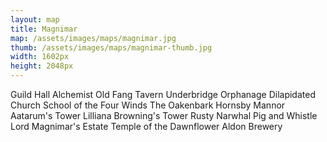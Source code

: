 ```yaml
---
layout: map
title: Magnimar
map: /assets/images/maps/magnimar.jpg
thumb: /assets/images/maps/magnimar-thumb.jpg
width: 1602px
height: 2048px
---
```

<span class="--left" style="top:1217px;left:1250px;">Guild Hall</span>
<span class="--left venalis" style="top:1288px;left:1279px;">Alchemist</span>
<span class="--right" style="top:958px;left:786px;">Old Fang Tavern</span>
<span class="--left moonfeather" style="top:1576px;left:337px;">Underbridge Orphanage</span>
<span class="--left" style="top:1657px;left:322px;">Dilapidated Church</span>
<span class="--right pring" style="top:337px;left:700px;">School of the Four Winds</span>
<span class="hidden --right venalis" style="top:1136px;left:1016px;">The Oakenbark</span>
<span class="--right zaradae" style="top:151px;left:711px;">Hornsby Mannor</span>
<span class="hidden --right" style="top:1428px;left:1049px;">Aatarum's Tower</span>
<span class="--right" style="top:1428px;left:972px;">Lilliana Browning's Tower</span>
<span class="--right stannis" style="top:1753px;left:967px;">Rusty Narwhal</span>
<span class="--right stannis" style="top:1543px;left:853px;">Pig and Whistle</span>
<span class="--right" style="top:105px;left:808px;">Lord Magnimar's Estate</span>
<span class="--right" style="top:410px;left:661px;">Temple of the Dawnflower</span>
<span class="--right stannis" style="top:1114px;left:678px;">Aldon Brewery</span>
